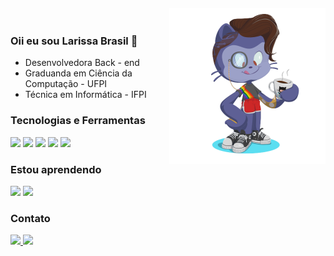 <img align="right" width="250px" style="margin-top:-20px" src="octocatBlarissa.png"/>

### Oii eu sou Larissa Brasil 👋
- Desenvolvedora Back - end 
- Graduanda em Ciência da Computação - UFPI
- Técnica em Informática - IFPI

### Tecnologias e Ferramentas
<div>    
	<img src="https://img.shields.io/badge/C%23-239120?style=for-the-badge&logo=c-sharp&logoColor=white" />  
	<img src="https://img.shields.io/badge/.NET-5C2D91?style=for-the-badge&logo=.net&logoColor=white" />  
	<img src="https://img.shields.io/badge/C-00599C?style=for-the-badge&logo=c&logoColor=white" />
    	<img src="https://img.shields.io/badge/Java-ED8B00?style=for-the-badge&logo=openjdk&logoColor=white" />
    	<img src="https://img.shields.io/badge/MySQL-005C84?style=for-the-badge&logo=mysql&logoColor=white" />	
</div>

### Estou aprendendo
<div> 	    	
	<img src="https://img.shields.io/badge/Python-3776AB?style=for-the-badge&logo=python&logoColor=white" />
	<img src="https://img.shields.io/badge/Django-092E20?style=for-the-badge&logo=django&logoColor=white" />
</div>

### Contato
<div>
	<a href="mailto:larissabrasil009@gmail.com">		
		<img src="https://img.shields.io/badge/Gmail-D14836?style=for-the-badge&logo=gmail&logoColor=white" />
	</a>
	<a href="https://www.linkedin.com/in/brasil-larissa">
		<img src="https://img.shields.io/badge/LinkedIn-0077B5?style=for-the-badge&logo=linkedin&logoColor=white" />
	</a> 
</div>	
